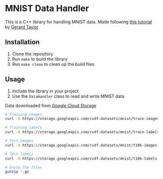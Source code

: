 # MNIST Data Handler

This is a C++ library for handling MNIST data.
Made following [this tutorial](https://youtu.be/E1K9SZCm0fQ) by [Gerard Taylor](https://www.youtube.com/@gerardonfiya)

## Installation

1. Clone the repository
2. Run `make` to build the library
3. Run `make clean` to clean up the build files

## Usage

1. Include the library in your project
2. Use the `DataHandler` class to read and write MNIST data

Data downloaded from [Google Cloud Storage](https://storage.googleapis.com/cvdf-datasets/mnist/)

``` bash
# Training images
curl -O https://storage.googleapis.com/cvdf-datasets/mnist/train-images-idx3-ubyte.gz

# Training labels
curl -O https://storage.googleapis.com/cvdf-datasets/mnist/train-labels-idx1-ubyte.gz

# Test images
curl -O https://storage.googleapis.com/cvdf-datasets/mnist/t10k-images-idx3-ubyte.gz

# Test labels
curl -O https://storage.googleapis.com/cvdf-datasets/mnist/t10k-labels-idx1-ubyte.gz

# Unzip the files
gunzip *.gz
```
